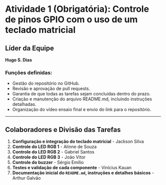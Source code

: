 # **Atividade 1 (Obrigatória): Controle de pinos GPIO com o uso de um teclado matricial**

## **Líder da Equipe**
**Hugo S. Dias**

### Funções definidas:
- Gestão do repositório no GitHub.
- Revisão e aprovação de pull requests.
- Garantia de que todas as tarefas sejam concluídas dentro do prazo.
- Criação e manutenção do arquivo README.md, incluindo instruções detalhadas.
- Organização do vídeo ensaio final e envio do link para o repositório.

---

## **Colaboradores e Divisão das Tarefas**

1. **Configuração e integração do teclado matricial** - Jackson Silva
2. **Controle do LED RGB 1** - Alinne de Souza
3. **Controle do LED RGB 2** - Gabriel Santos
4. **Controle do LED RGB 3** - João Vitor 
5. **Controle do buzzer** - Sérgio Emílio
6. **Testes e validação de cada componente** - Vinícius Kauan
7. **Documentação inicial do `README.md`, instruções e detalhes básicos** - Arthur Galvão
